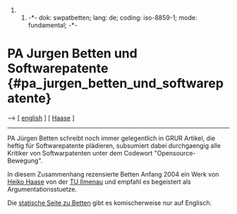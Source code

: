 1.  1.  -\*- dok: swpatbetten; lang: de; coding: iso-8859-1; mode:
        fundamental; -\*-

# PA Jurgen Betten und Softwarepatente {#pa_jurgen_betten_und_softwarepatente}

\--\> \[ [ english](SwpatbettenEn "wikilink") \] \[ [
Haase](HeikoHaaseDe "wikilink") \]

------------------------------------------------------------------------

PA Jürgen Betten schreibt noch immer gelegentlich in GRUR Artikel, die
heftig für Softwarepatente plädieren, subsumiert dabei durchgaengig alle
Kritiker von Softwarpatenten unter dem Codewort \"Opensource-Bewegung\".

In diesem Zusammenhang rezensierte Betten Anfang 2004 ein Werk von [
Heiko Haase](HeikoHaaseDe "wikilink") von der [ TU
Ilmenau](PatinfoIlmenauDe "wikilink") und empfahl es begeistert als
Argumentationsstuetze.

Die [statische Seite zu
Betten](http://swpat.ffii.org/players/betten/ "wikilink") gibt es
komischerweise nur auf Englisch.
